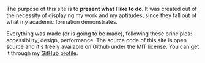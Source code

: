 The purpose of this site is to **present what I like to do**. It was created out of the necessity of displaying my work and my aptitudes, since they fall out of what my academic formation demonstrates.

Everything was made (or is going to be made), following these principles: accessibility, design, performance. The source code of this site is open source and it's freely available on Github under the MIT license. You can get it through my [GitHub profile](https://github.com/danieluy/danielsosauy).
